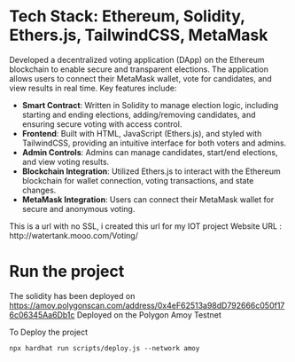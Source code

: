 # Tech Stack: Ethereum, Solidity, Ethers.js, TailwindCSS, MetaMask

Developed a decentralized voting application (DApp) on the Ethereum blockchain to enable secure and transparent elections. The application allows users to connect their MetaMask wallet, vote for candidates, and view results in real time. Key features include:

<ul>
<li><b>Smart Contract</b>: Written in Solidity to manage election logic, including starting and ending elections, adding/removing candidates, and ensuring secure voting with access control.</li>
<li><b>Frontend</b>: Built with HTML, JavaScript (Ethers.js), and styled with TailwindCSS, providing an intuitive interface for both voters and admins.</li>
<li><b>Admin Controls</b>: Admins can manage candidates, start/end elections, and view voting results.</li>
<li><b>Blockchain Integration</b>: Utilized Ethers.js to interact with the Ethereum blockchain for wallet connection, voting transactions, and state changes.</li>
<li><b>MetaMask Integration</b>: Users can connect their MetaMask wallet for secure and anonymous voting.</li>
</ul>
This is a url with no SSL, i created this url for my IOT project
Website URL : http://watertank.mooo.com/Voting/



# Run the project
The solidity has been deployed on https://amoy.polygonscan.com/address/0x4eF62513a98dD792666c050f176c06345Aa6Db1c
Deployed on the Polygon Amoy Testnet

To Deploy the project
```shell
npx hardhat run scripts/deploy.js --network amoy
```
